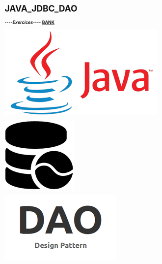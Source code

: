 # JAVA_JDBC_DAO


----***Exercices***----
[**BANK**](https://github.com/aurelie661/JDBC/tree/main/JDBC1)



![Java_logo](Assets/java.png)


![Java_logo](Assets/téléchargement.png)


![Java_logo](Assets/daoLogo.png)
